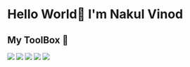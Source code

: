 # Hello World👋 I'm Nakul Vinod

## My ToolBox 🧰

<img src="https://camo.githubusercontent.com/9e64afc1bdbae61552ff381799ee1b43a8eb34f0e930629657c48c6290d5a34f/68747470733a2f2f696d672e736869656c64732e696f2f62616467652f2d507974686f6e2d677265793f7374796c653d666f722d7468652d6261646765266c6f676f3d507974686f6e266c6f676f436f6c6f723d666666666666"> 
<img src=" https://camo.githubusercontent.com/49fbb99f92674cc6825349b154b65aaf4064aec465d61e8e1f9fb99da3d922a1/68747470733a2f2f696d672e736869656c64732e696f2f62616467652f68746d6c352d2532334533344632362e7376673f7374796c653d666f722d7468652d6261646765266c6f676f3d68746d6c35266c6f676f436f6c6f723d7768697465
" >
<img src="https://camo.githubusercontent.com/3a0f693cfa032ea4404e8e02d485599bd0d192282b921026e89d271aaa3d7565/68747470733a2f2f696d672e736869656c64732e696f2f62616467652f435353332d3135373242363f7374796c653d666f722d7468652d6261646765266c6f676f3d63737333266c6f676f436f6c6f723d7768697465">
<img src="https://camo.githubusercontent.com/ef7dd89a5cca9315ca6eadce3e8acd47a49558bc01d70dae51fd820d5715f6bd/68747470733a2f2f696d672e736869656c64732e696f2f62616467652f2d432b2b2d3030353939633f7374796c653d666f722d7468652d6261646765266c6f676f3d63253242253242266c6f676f436f6c6f723d666666">
<img src=" https://camo.githubusercontent.com/aeddc848275a1ffce386dc81c04541654ca07b2c43bbb8ad251085c962672aea/68747470733a2f2f696d672e736869656c64732e696f2f62616467652f6a6176617363726970742d2532333332333333302e7376673f7374796c653d666f722d7468652d6261646765266c6f676f3d6a617661736372697074266c6f676f436f6c6f723d253233463744463145
" >
